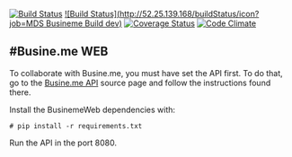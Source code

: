 [![Build Status](https://travis-ci.org/Busineme/BusinemeWeb.svg?branch=master)](https://travis-ci.org/Busineme/BusinemeWeb)
[![Build Status](http://52.25.139.168/buildStatus/icon?job=MDS Busineme Build dev)](http://52.25.139.168/job/MDS%20Busineme%20Build%20dev/)
[![Coverage Status](https://coveralls.io/repos/Busineme/BusinemeWeb/badge.svg?branch=master)](https://coveralls.io/r/Busineme/BusinemeWeb?branch=master)
[![Code Climate](https://codeclimate.com/github/Busineme/BusinemeWeb/badges/gpa.svg)](https://codeclimate.com/github/Busineme/BusinemeWeb)

#Busine.me WEB
---

To collaborate with Busine.me, you must have set the API first. To do that, go to the [Busine.me API](https://github.com/Busineme/BusinemeAPI "Busine.me API") source page and follow the instructions found there.

Install the BusinemeWeb dependencies with:
```shell
# pip install -r requirements.txt
```

Run the API in the port 8080.
